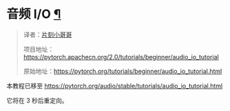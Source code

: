 


# 音频 I/O [¶](#audio-i-o "此标题的永久链接")


> 译者：[片刻小哥哥](https://github.com/jiangzhonglian)
>
> 项目地址：<https://pytorch.apachecn.org/2.0/tutorials/beginner/audio_io_tutorial>
>
> 原始地址：<https://pytorch.org/tutorials/beginner/audio_io_tutorial.html>




 本教程已移至
 <https://pytorch.org/audio/stable/tutorials/audio_io_tutorial.html>




 它将在 3 秒后重定向。










